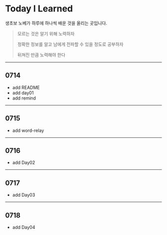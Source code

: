 # Today I Learned

생초보 노베가 하루에 하나씩 배운 것을 올리는 곳입니다.

> 모르는 것은 알기 위해 노력하자
>
> 정확한 정보를 알고 남에게 전파할 수 있을 정도로 공부하자
>
> 뒤쳐진 만큼 노력해야 한다

---

## 0714

- add README
- add day01
- add remind

---

## 0715

- add word-relay

---

## 0716

- add Day02

---

## 0717

- add Day03

---

## 0718

- add Day04
